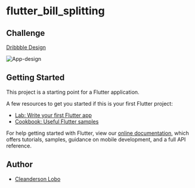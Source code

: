 # flutter_bill_splitting

## Challenge

[Dribbble Design](https://dribbble.com/shots/4437846-Split-Bill-concept/attachments/1008076)

![App-design](https://cdn.dribbble.com/users/997070/screenshots/4437846/attachments/1008076/split_bill_2x.png)


## Getting Started

This project is a starting point for a Flutter application.

A few resources to get you started if this is your first Flutter project:

- [Lab: Write your first Flutter app](https://flutter.dev/docs/get-started/codelab)
- [Cookbook: Useful Flutter samples](https://flutter.dev/docs/cookbook)

For help getting started with Flutter, view our
[online documentation](https://flutter.dev/docs), which offers tutorials,
samples, guidance on mobile development, and a full API reference.


## Author

*	[Cleanderson Lobo](https://www.linkedin.com/in/cleandersonlobo/)